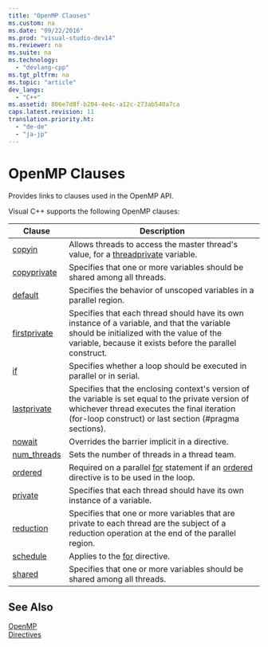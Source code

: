 ```yaml
---
title: "OpenMP Clauses"
ms.custom: na
ms.date: "09/22/2016"
ms.prod: "visual-studio-dev14"
ms.reviewer: na
ms.suite: na
ms.technology: 
  - "devlang-cpp"
ms.tgt_pltfrm: na
ms.topic: "article"
dev_langs: 
  - "C++"
ms.assetid: 806e7d8f-b204-4e4c-a12c-273ab540a7ca
caps.latest.revision: 11
translation.priority.ht: 
  - "de-de"
  - "ja-jp"
---
```

# OpenMP Clauses
Provides links to clauses used in the OpenMP API.  
  
 Visual C++ supports the following OpenMP clauses:  
  
|Clause|Description|  
|------------|-----------------|  
|[copyin](../vs140/copyin.md)|Allows threads to access the master thread's value, for a [threadprivate](../vs140/threadprivate.md) variable.|  
|[copyprivate](../vs140/copyprivate.md)|Specifies that one or more variables should be shared among all threads.|  
|[default](../vs140/default--openmp-.md)|Specifies the behavior of unscoped variables in a parallel region.|  
|[firstprivate](../vs140/firstprivate.md)|Specifies that each thread should have its own instance of a variable, and that the variable should be initialized with the value of the variable, because it exists before the parallel construct.|  
|[if](../vs140/if--openmp-.md)|Specifies whether a loop should be executed in parallel or in serial.|  
|[lastprivate](../vs140/lastprivate.md)|Specifies that the enclosing context's version of the variable is set equal to the private version of whichever thread executes the final iteration (for-loop construct) or last section (#pragma sections).|  
|[nowait](../vs140/nowait.md)|Overrides the barrier implicit in a directive.|  
|[num_threads](../vs140/num_threads.md)|Sets the number of threads in a thread team.|  
|[ordered](../vs140/ordered--openmp-clauses-.md)|Required on a parallel [for](../vs140/for--openmp-.md) statement if an [ordered](../vs140/ordered--openmp-directives-.md) directive is to be used in the loop.|  
|[private](../vs140/private--openmp-.md)|Specifies that each thread should have its own instance of a variable.|  
|[reduction](../vs140/reduction.md)|Specifies that one or more variables that are private to each thread are the subject of a reduction operation at the end of the parallel region.|  
|[schedule](../vs140/schedule.md)|Applies to the [for](../vs140/for--openmp-.md) directive.|  
|[shared](../vs140/shared--openmp-.md)|Specifies that one or more variables should be shared among all threads.|  
  
## See Also  
 [OpenMP](../vs140/openmp-in-visual-c--.md)   
 [Directives](../vs140/openmp-directives.md)